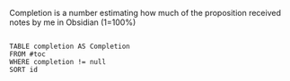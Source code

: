 Completion is a number estimating how much of the proposition received notes by me in Obsidian (1=100%)
`````dataview

TABLE completion AS Completion
FROM #toc
WHERE completion != null
SORT id
`````



















